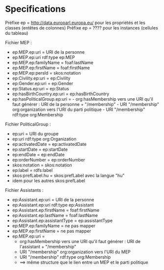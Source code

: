 # Specifications


Préfixe ep = http://data.europarl.europa.eu/ pour les propriétés et les classes (entêtes de colonnes)
Préfixe ep = ???? pour les instances (cellules du tableau)  


Fichier MEP :

  -	ep:MEP.ep:uri = URI de la personne
  - ep:MEP.ep:uri rdf:type ep:MEP
  - ep:MEP.ep:familyName = foaf:lastName
  - ep:MEP.ep:firstName = foaf:firstName
  - ep:MEP.ep:persId = skos:notation
  -	ep:Civility.ep:uri = ep:Civility
  - ep:Gender.ep:uri = ep:Gender
  -	ep:Status.ep:uri = ep:Status
  -	ep:hasBirthCountry.ep:uri = ep:hasBirthCountry
  -	ep:hasPoliticalGroup.ep:uri =
  		- org:hasMembership vers une URI qu'il faut générer : URI de la personne + "/membership"
  		- URI "/membership" org:organization vers l'URI du parti politique
  		- URI "/membership" rdf:type org:Membership


Fichier PoliticalGroup :

  - ep:uri = URI du groupe
  - ep:uri rdf:type org:Organization
  - ep:activatedDate = ep:activatedDate
  - ep:startDate = ep:startDate
  - ep:endDate = ep:endDate
  - ep:orderNumber = ep:orderNumber
  - skos:notation = skos:notation
  - ep:label = rdfs:label
  - skos:prefLabel.hu = skos:prefLabel avec la langue "hu"
  - idem pour les autres skos:prefLabel


Fichier Assistants :

  - ep:Assistant.ep:uri = URI de la personne
  - ep:Assistant.ep:uri rdf:type ep:Assistant
  - ep:Assistant.ep:firstName = foaf:firstName
  - ep:Assistant.ep:lastName = foaf:lastName
  - ep:Assistant.ep:assistantType = ep:assistantType
  - ep:MEP.ep:familyName = ne pas mapper
  - ep:MEP.ep:firstName = ne pas mapper
  - ep:MEP.ep:uri =
      - org:hasMembership vers une URI qu'il faut générer : URI de l'assistant + "/membership"
      - URI "/membership" org:organization vers l'URI du MEP
      - URI "/membership" rdf:type org:Membership
      - ==> même structure que le lien entre un MEP et le parti politique